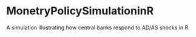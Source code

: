 # MonetryPolicySimulationinR
A simulation illustrating how central banks respond to AD/AS shocks in R.
